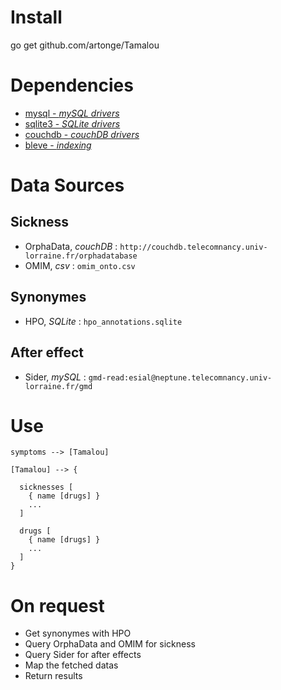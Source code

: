 # Install
go get github.com/artonge/Tamalou

# Dependencies
- [mysql - *mySQL drivers*](https://godoc.org/database/sql/driver#Conn)
- [sqlite3 - *SQLite drivers*](https://godoc.org/github.com/mattn/go-sqlite3)
- [couchdb - *couchDB drivers*](https://godoc.org/github.com/rhinoman/couchdb-go)
- [bleve - *indexing*](github.com/blevesearch/bleve)


# Data Sources

## Sickness
- OrphaData, *couchDB* : `http://couchdb.telecomnancy.univ-lorraine.fr/orphadatabase`
- OMIM, *csv* : `omim_onto.csv`

## Synonymes
- HPO, *SQLite* : `hpo_annotations.sqlite`

## After effect
- Sider, *mySQL* : `gmd-read:esial@neptune.telecomnancy.univ-lorraine.fr/gmd`

# Use
```
symptoms --> [Tamalou]

[Tamalou] --> {

  sicknesses [
    { name [drugs] }
    ...
  ]

  drugs [
    { name [drugs] }
    ...
  ]
}
```

# On request
- Get synonymes with HPO
- Query OrphaData and OMIM for sickness
- Query Sider for after effects
- Map the fetched datas
- Return results
